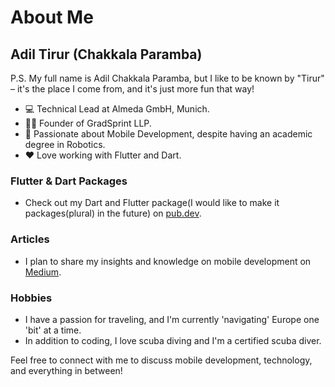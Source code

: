# About Me

## Adil Tirur (Chakkala Paramba)
P.S. My full name is Adil Chakkala Paramba, but I like to be known by "Tirur" – it's the place I come from, and it's just more fun that way!

- 💻 Technical Lead at Almeda GmbH, Munich.
- 👨‍💼 Founder of GradSprint LLP.
- 📱 Passionate about Mobile Development, despite having an academic degree in Robotics.
-  ❤️ Love working with Flutter and Dart.

### Flutter & Dart Packages
- Check out my Dart and Flutter package(I would like to make it packages(plural) in the future) on [pub.dev](https://pub.dev/publishers/adiltirur.dev/packages).

### Articles
- I plan to share my insights and knowledge on mobile development on [Medium](https://medium.com/@adiltirur).

### Hobbies
- I have a passion for traveling, and I'm currently 'navigating' Europe one 'bit' at a time.
- In addition to coding, I love scuba diving and I'm a certified scuba diver.

Feel free to connect with me to discuss mobile development, technology, and everything in between!

